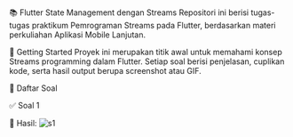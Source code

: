 📚 Flutter State Management dengan Streams Repositori ini berisi tugas-tugas praktikum Pemrograman Streams pada Flutter, berdasarkan materi perkuliahan Aplikasi Mobile Lanjutan.

🚀 Getting Started Proyek ini merupakan titik awal untuk memahami konsep Streams programming dalam Flutter. Setiap soal berisi penjelasan, cuplikan kode, serta hasil output berupa screenshot atau GIF.

📝 Daftar Soal

✅ Soal 1 

📸 Hasil:
![s1](https://github.com/user-attachments/assets/78023b51-5ab4-4816-a46e-b9475a253ce2)

